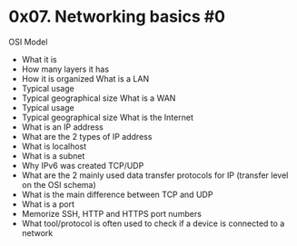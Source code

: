 # 0x07. Networking basics #0
OSI Model
* What it is
* How many layers it has
* How it is organized
What is a LAN
* Typical usage
* Typical geographical size
What is a WAN
* Typical usage
* Typical geographical size
What is the Internet
* What is an IP address
* What are the 2 types of IP address
* What is localhost
* What is a subnet
* Why IPv6 was created
TCP/UDP
* What are the 2 mainly used data transfer protocols for IP (transfer level on the OSI schema)
* What is the main difference between TCP and UDP
* What is a port
* Memorize SSH, HTTP and HTTPS port numbers
* What tool/protocol is often used to check if a device is connected to a network

